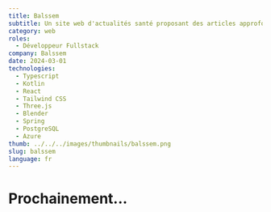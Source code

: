 ```yaml
---
title: Balssem
subtitle: Un site web d'actualités santé proposant des articles approfondis et des rapports sur les découvertes et avancées de pointe dans divers domaines médicaux.
category: web
roles: 
  - Développeur Fullstack
company: Balssem
date: 2024-03-01
technologies: 
  - Typescript
  - Kotlin
  - React
  - Tailwind CSS
  - Three.js
  - Blender
  - Spring
  - PostgreSQL
  - Azure
thumb: ../../../images/thumbnails/balssem.png
slug: balssem
language: fr
---
```


# Prochainement...